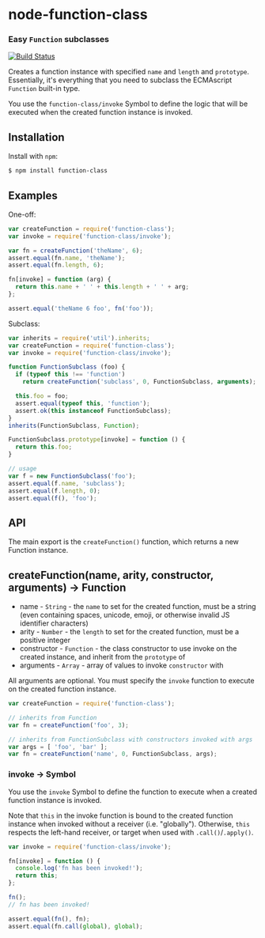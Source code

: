 node-function-class
===================
### Easy `Function` subclasses
[![Build Status](https://secure.travis-ci.org/TooTallNate/node-function-class.svg)](http://travis-ci.org/TooTallNate/node-function-class)

Creates a function instance with specified `name` and `length` and `prototype`.
Essentially, it's everything that you need to subclass the ECMAscript `Function`
built-in type.

You use the `function-class/invoke` Symbol to define the logic that will be
executed when the created function instance is invoked.

Installation
------------

Install with `npm`:

``` bash
$ npm install function-class
```


Examples
--------

One-off:

``` js
var createFunction = require('function-class');
var invoke = require('function-class/invoke');

var fn = createFunction('theName', 6);
assert.equal(fn.name, 'theName');
assert.equal(fn.length, 6);

fn[invoke] = function (arg) {
  return this.name + ' ' + this.length + ' ' + arg;
};

assert.equal('theName 6 foo', fn('foo'));
```

Subclass:

``` js
var inherits = require('util').inherits;
var createFunction = require('function-class');
var invoke = require('function-class/invoke');

function FunctionSubclass (foo) {
  if (typeof this !== 'function')
    return createFunction('subclass', 0, FunctionSubclass, arguments);

  this.foo = foo;
  assert.equal(typeof this, 'function');
  assert.ok(this instanceof FunctionSubclass);
}
inherits(FunctionSubclass, Function);

FunctionSubclass.prototype[invoke] = function () {
  return this.foo;
}

// usage
var f = new FunctionSubclass('foo');
assert.equal(f.name, 'subclass');
assert.equal(f.length, 0);
assert.equal(f(), 'foo');
```


API
---

The main export is the `createFunction()` function, which returns a new Function
instance.

## createFunction(name, arity, constructor, arguments) → Function<Type>

 * name - `String` - the `name` to set for the created function, must be a string (even containing spaces, unicode, emoji, or otherwise invalid JS identifier characters)
 * arity - `Number` - the `length` to set for the created function, must be a positive integer
 * constructor - `Function` - the class constructor to use invoke on the created instance, and inherit from the `prototype` of
 * arguments - `Array` - array of values to invoke `constructor` with

All arguments are optional. You must specify the `invoke` function to execute on
the created function instance.

``` js
var createFunction = require('function-class');

// inherits from Function
var fn = createFunction('foo', 3);

// inherits from FunctionSubclass with constructors invoked with args
var args = [ 'foo', 'bar' ];
var fn = createFunction('name', 0, FunctionSubclass, args);
```

### invoke → Symbol

You use the `invoke` Symbol to define the function to execute when a created
function instance is invoked.

Note that `this` in the invoke function is bound to the created function instance
when invoked without a receiver (i.e. "globally"). Otherwise, `this` respects the
left-hand receiver, or target when used with `.call()`/`.apply()`.

``` js
var invoke = require('function-class/invoke');

fn[invoke] = function () {
  console.log('fn has been invoked!');
  return this;
};

fn();
// fn has been invoked!

assert.equal(fn(), fn);
assert.equal(fn.call(global), global);
```
